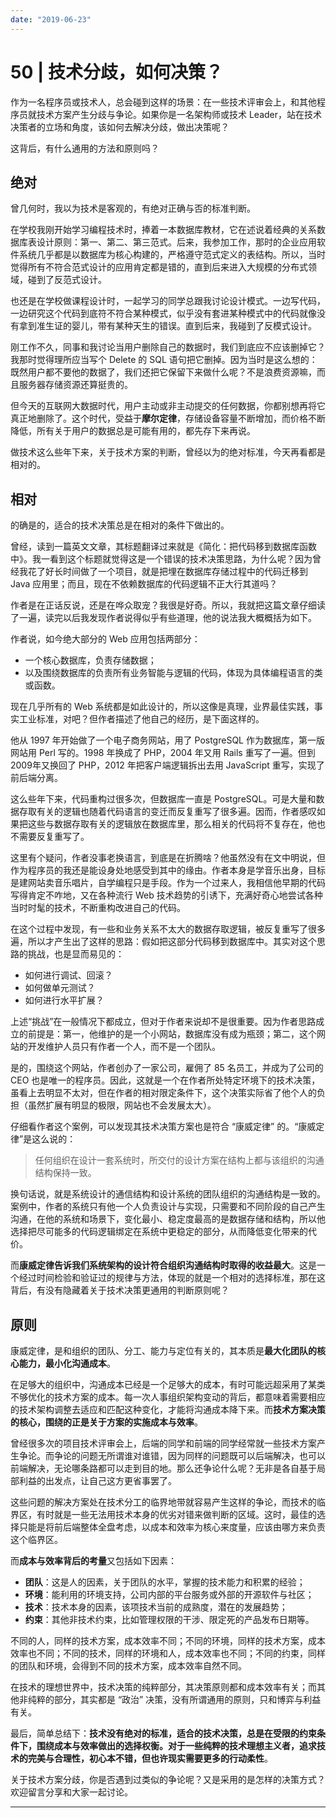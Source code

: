 ```yaml
---
date: "2019-06-23"
---  
```

      
# 50 | 技术分歧，如何决策？
作为一名程序员或技术人，总会碰到这样的场景：在一些技术评审会上，和其他程序员就技术方案产生分歧与争论。如果你是一名架构师或技术 Leader，站在技术决策者的立场和角度，该如何去解决分歧，做出决策呢？

这背后，有什么通用的方法和原则吗？

## 绝对

曾几何时，我以为技术是客观的，有绝对正确与否的标准判断。

在学校我刚开始学习编程技术时，捧着一本数据库教材，它在述说着经典的关系数据库表设计原则：第一、第二、第三范式。后来，我参加工作，那时的企业应用软件系统几乎都是以数据库为核心构建的，严格遵守范式定义的表结构。所以，当时觉得所有不符合范式设计的应用肯定都是错的，直到后来进入大规模的分布式领域，碰到了反范式设计。

也还是在学校做课程设计时，一起学习的同学总跟我讨论设计模式。一边写代码，一边研究这个代码到底符不符合某种模式，似乎没有套进某种模式中的代码就像没有拿到准生证的婴儿，带有某种天生的错误。直到后来，我碰到了反模式设计。

刚工作不久，同事和我讨论当用户删除自己的数据时，我们到底应不应该删掉它？我那时觉得理所应当写个 Delete 的 SQL 语句把它删掉。因为当时是这么想的：既然用户都不要他的数据了，我们还把它保留下来做什么呢？不是浪费资源嘛，而且服务器存储资源还算挺贵的。

<!-- [[[read_end]]] -->

但今天的互联网大数据时代，用户主动或非主动提交的任何数据，你都别想再将它真正地删除了。这个时代，受益于**摩尔定律**，存储设备容量不断增加，而价格不断降低，所有关于用户的数据总是可能有用的，都先存下来再说。

做技术这么些年下来，关于技术方案的判断，曾经以为的绝对标准，今天再看都是相对的。

## 相对

的确是的，适合的技术决策总是在相对的条件下做出的。

曾经，读到一篇英文文章，其标题翻译过来就是《简化：把代码移到数据库函数中》。我一看到这个标题就觉得这是一个错误的技术决策思路，为什么呢？因为曾经我花了好长时间做了一个项目，就是把埋在数据库存储过程中的代码迁移到 Java 应用里；而且，现在不依赖数据库的代码逻辑不正大行其道吗？

作者是在正话反说，还是在哗众取宠？我很是好奇。所以，我就把这篇文章仔细读了一遍，读完以后我发现作者说得似乎有些道理，他的说法我大概概括为如下。

作者说，如今绝大部分的 Web 应用包括两部分：

* 一个核心数据库，负责存储数据；
* 以及围绕数据库的负责所有业务智能与逻辑的代码，体现为具体编程语言的类或函数。

现在几乎所有的 Web 系统都是如此设计的，所以这像是真理，业界最佳实践，事实工业标准，对吧？但作者描述了他自己的经历，是下面这样的。

他从 1997 年开始做了一个电子商务网站，用了 PostgreSQL 作为数据库，第一版网站用 Perl 写的。1998 年换成了 PHP，2004 年又用 Rails 重写了一遍。但到2009年又换回了 PHP，2012 年把客户端逻辑拆出去用 JavaScript 重写，实现了前后端分离。

这么些年下来，代码重构过很多次，但数据库一直是 PostgreSQL。可是大量和数据存取有关的逻辑也随着代码语言的变迁而反复重写了很多遍。因而，作者感叹如果把这些与数据存取有关的逻辑放在数据库里，那么相关的代码将不复存在，他也不需要反复重写了。

这里有个疑问，作者没事老换语言，到底是在折腾啥？他虽然没有在文中明说，但作为程序员的我还是能设身处地感受到其中的缘由。作者本身是学音乐出身，目标是建网站卖音乐唱片，自学编程只是手段。作为一个过来人，我相信他早期的代码写得肯定不咋地，又在各种流行 Web 技术趋势的引诱下，充满好奇心地尝试各种当时时髦的技术，不断重构改进自己的代码。

在这个过程中发现，有一些和业务关系不太大的数据存取逻辑，被反复重写了很多遍，所以才产生出了这样的思路：假如把这部分代码移到数据库中。其实对这个思路的挑战，也是显而易见的：

* 如何进行调试、回滚？
* 如何做单元测试？
* 如何进行水平扩展？

上述“挑战”在一般情况下都成立，但对于作者来说却不是很重要。因为作者思路成立的前提是：第一，他维护的是一个小网站，数据库没有成为瓶颈；第二，这个网站的开发维护人员只有作者一个人，而不是一个团队。

是的，围绕这个网站，作者创办了一家公司，雇佣了 85 名员工，并成为了公司的 CEO 也是唯一的程序员。因此，这就是一个在作者所处特定环境下的技术决策，虽看上去明显不太对，但在作者的相对限定条件下，这个决策实际省了他个人的负担（虽然扩展有明显的极限，网站也不会发展太大）。

仔细看作者这个案例，可以发现其技术决策方案也是符合 “康威定律” 的。“康威定律”是这么说的：

> 任何组织在设计一套系统时，所交付的设计方案在结构上都与该组织的沟通结构保持一致。

换句话说，就是系统设计的通信结构和设计系统的团队组织的沟通结构是一致的。案例中，作者的系统只有他一个人负责设计与实现，只需要和不同阶段的自己产生沟通，在他的系统和场景下，变化最小、稳定度最高的是数据存储和结构，所以他选择把尽可能多的代码逻辑绑定在系统中更稳定的部分，从而降低变化带来的代价。

而**康威定律告诉我们系统架构的设计符合组织沟通结构时取得的收益最大**。这是一个经过时间检验和验证过的规律与方法，体现的就是一个相对的选择标准，那在这背后，有没有隐藏着关于技术决策更通用的判断原则呢？

## 原则

康威定律，是和组织的团队、分工、能力与定位有关的，其本质是**最大化团队的核心能力，最小化沟通成本**。

在足够大的组织中，沟通成本已经是一个足够大的成本，有时可能远超采用了某类不够优化的技术方案的成本。每一次人事组织架构变动的背后，都意味着需要相应的技术架构调整去适应和匹配这种变化，才能将沟通成本降下来。而**技术方案决策的核心，围绕的正是关于方案的实施成本与效率**。

曾经很多次的项目技术评审会上，后端的同学和前端的同学经常就一些技术方案产生争论。而争论的问题无所谓谁对谁错，因为同样的问题既可以后端解决，也可以前端解决，无论哪条路都可以走到目的地。那么还争论什么呢？无非是各自基于局部利益的出发点，让自己这方更省事罢了。

这些问题的解决方案处在技术分工的临界地带就容易产生这样的争论，而技术的临界区，有时就是一些无法用技术本身的优劣对错来做判断的区域。这时，最佳的选择只能是将前后端整体全盘考虑，以成本和效率为核心来度量，应该由哪方来负责这个临界区。

而**成本与效率背后的考量**又包括如下因素：

* **团队**：这是人的因素，关于团队的水平，掌握的技术能力和积累的经验；
* **环境**：能利用的环境支持，公司内部的平台服务或外部的开源软件与社区；
* **技术**：技术本身的因素，该项技术当前的成熟度，潜在的发展趋势；
* **约束**：其他非技术约束，比如管理权限的干涉、限定死的产品发布日期等。

不同的人，同样的技术方案，成本效率不同；不同的环境，同样的技术方案，成本效率也不同；不同的技术，同样的环境和人，成本效率也不同；不同的约束，同样的团队和环境，会得到不同的技术方案，成本效率自然不同。

在技术的理想世界中，技术决策的纯粹部分，其决策原则都和成本效率有关；而其他非纯粹的部分，其实都是 “政治” 决策，没有所谓通用的原则，只和博弈与利益有关。

最后，简单总结下：**技术没有绝对的标准，适合的技术决策，总是在受限的约束条件下，围绕成本与效率做出的选择权衡。对于一些纯粹的技术理想主义者，追求技术的完美与合理性，初心本不错，但也许现实需要更多的行动柔性**。

关于技术方案分歧，你是否遇到过类似的争论呢？又是采用的是怎样的决策方式？欢迎留言分享和大家一起讨论。

* * *
